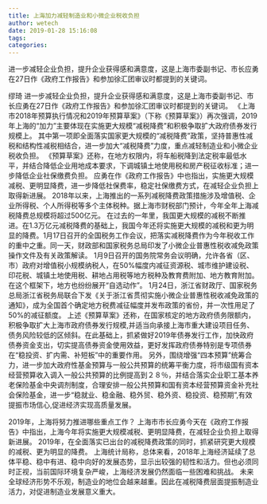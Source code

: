 ```yaml
---
title: 上海加力减轻制造业和小微企业税收负担
author: wetech
date: 2019-01-28 15:16:08
tags: 
categories: 
---
```

进一步减轻企业负担，提升企业获得感和满意度，这是上海市委副书记、市长应勇在27日作《政府工作报告》和参加徐汇团审议时都提到的关键词。
<!-- more -->
缪琦
进一步减轻企业负担，提升企业获得感和满意度，这是上海市委副书记、市长应勇在27日作《政府工作报告》和参加徐汇团审议时都提到的关键词。
《上海市2018年预算执行情况和2019年预算草案》（下称《预算草案》）再次强调，2019年上海的“加力”主要体现在实施更大规模“减税降费”和积极争取扩大政府债券发行规模上。
其中第一项即全面落实国家更大规模的“减税降费”政策，坚持普惠性减税和结构性减税相结合，进一步加大“减税降费”力度，重点减轻制造业和小微企业税收负担。
《预算草案》还称，在地方权限内，将车船税降到法定税率最低水平，并结合降低企业用地成本要求，下调城镇土地使用税和房产税征收标准；进一步降低企业社保缴费负担。
应勇在作《政府工作报告》中也指出，实施更大规模减税、更明显降费，进一步降低社保费率，稳定社保缴费方式，在减轻企业负担上取得新进展。
2018年以来，上海推出的一系列减税降费政策措施涉及增值税、企业所得税、个人所得税等多个主体税种。据上海市财税部门预计，今年全年上海减税降费总规模将超过500亿元。
在过去的一年里，我国更大规模的减税不断推进。在1.3万亿元减税降费的基础上，我国今年还将实施更大规模的减税和更为明显的降费。1月17日召开的全国税务工作会议，把落实减税降费作为今年税收工作的重中之重。同一天，财政部和国家税务总局印发了小微企业普惠性税收减免政策操作文件及有关政策解读。
1月9日召开的国务院常务会议明确，允许各省（区、市）政府对增值税小规模纳税人，在50%幅度内减征资源税、城市维护建设税、印花税、城镇土地使用税、耕地占用税等地方税种及教育费附加、地方教育附加。在这个框架下，地方也纷纷展开“自选动作”。
1月24日，浙江省财政厅、国家税务总局浙江省税务局联合下发《关于浙江省贯彻实施小微企业普惠性税收减免政策的通知》，成为全国首个确定地方税费减征幅度并发布政策的省份，并一次性用足了50%的减征额度。
上述《预算草案》还称，在国家核定的地方政府债务限额内，积极争取扩大上海市政府债券发行规模,并适当向承接上海市重大建设项目任务、债务风险较低的区倾斜。在此基础上，抓紧做好2019年债券发行工作，加快政府债券资金支出，切实提高债券资金使用效益，更好发挥政府债券特别是专项债券在“稳投资、扩内需、补短板”中的重要作用。
另外，围绕增强“四本预算”统筹合力，进一步加大政府性基金预算与一般公共预算的统筹平衡力度，将市级国有资本经营预算收入调入一般公共预算的比例提高到２８％，并结合落实企业职工基本养老保险基金中央调剂制度，合理安排一般公共预算和国有资本经营预算资金补充社会保险基金，进一步“稳就业、稳金融、稳外贸、稳外资、稳投资、稳预期”,有效提振市场信心,促进经济实现高质量发展。
 
 
2019年，上海将努力推进哪些重点工作？
上海市市长应勇今天在《政府工作报告》中指出，上海今年将实施更大规模减税、更明显降费，在减轻企业负担上取得新进展。
2019年，在全面落实已出台的减税降费政策的同时，抓紧研究更大规模的减税、更为明显的降费。
上海统计局称，总体来看，2018年上海经济延续了总体平稳、稳中有进、稳中向好的发展态势，显示出较强的韧性和活力。但也必须同时正视，当前国际环境复杂严峻，上海经济发展仍然面临一些困难和挑战。
未来全球经济形势不乐观，制造业的地位会越来越重。因此在减税降费层面提振制造业活力，对促进制造业发展意义重大。
